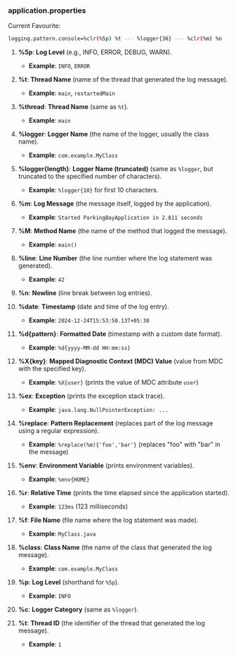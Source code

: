 ### application.properties  
Current Favourite:  
```bash
logging.pattern.console=%clr(%5p) %t --- %logger{36} --- %clr(%m) %n
```  


1. **%5p**: **Log Level** (e.g., INFO, ERROR, DEBUG, WARN).
   - **Example**: `INFO`, `ERROR`

2. **%t**: **Thread Name** (name of the thread that generated the log message).
   - **Example**: `main`, `restartedMain`

3. **%thread**: **Thread Name** (same as `%t`).
   - **Example**: `main`

4. **%logger**: **Logger Name** (the name of the logger, usually the class name).
   - **Example**: `com.example.MyClass`

5. **%logger{length}**: **Logger Name (truncated)** (same as `%logger`, but truncated to the specified number of characters).
   - **Example**: `%logger{10}` for first 10 characters.

6. **%m**: **Log Message** (the message itself, logged by the application).
   - **Example**: `Started ParkingBayApplication in 2.811 seconds`

7. **%M**: **Method Name** (the name of the method that logged the message).
   - **Example**: `main()`

8. **%line**: **Line Number** (the line number where the log statement was generated).
   - **Example**: `42`

9. **%n**: **Newline** (line break between log entries).

10. **%date**: **Timestamp** (date and time of the log entry).
    - **Example**: `2024-12-24T15:53:50.137+05:30`

11. **%d{pattern}**: **Formatted Date** (timestamp with a custom date format).
    - **Example**: `%d{yyyy-MM-dd HH:mm:ss}`

12. **%X{key}**: **Mapped Diagnostic Context (MDC) Value** (value from MDC with the specified key).
    - **Example**: `%X{user}` (prints the value of MDC attribute `user`)

13. **%ex**: **Exception** (prints the exception stack trace).
    - **Example**: `java.lang.NullPointerException: ...`

14. **%replace**: **Pattern Replacement** (replaces part of the log message using a regular expression).
    - **Example**: `%replace(%m){'foo','bar'}` (replaces "foo" with "bar" in the message)

15. **%env**: **Environment Variable** (prints environment variables).
    - **Example**: `%env{HOME}`

16. **%r**: **Relative Time** (prints the time elapsed since the application started).
    - **Example**: `123ms` (123 milliseconds)

17. **%f**: **File Name** (file name where the log statement was made).
    - **Example**: `MyClass.java`

18. **%class**: **Class Name** (the name of the class that generated the log message).
    - **Example**: `com.example.MyClass`

19. **%p**: **Log Level** (shorthand for `%5p`).
    - **Example**: `INFO`

20. **%c**: **Logger Category** (same as `%logger`).

21. **%t**: **Thread ID** (the identifier of the thread that generated the log message).
    - **Example**: `1`